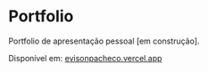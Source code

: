 # Portfolio

Portfolio de apresentação pessoal [em construção].

Disponível em: [evisonpacheco.vercel.app](evisonpacheco.vercel.app)
